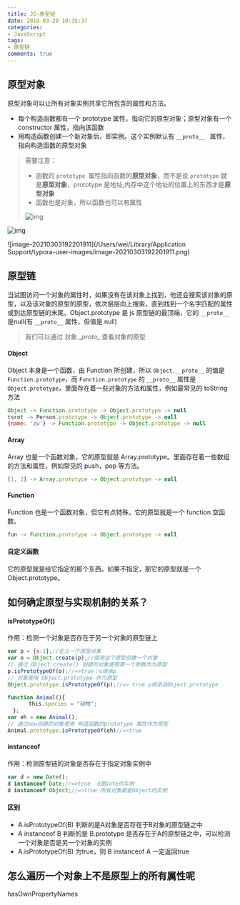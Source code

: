 ```yaml
---
title: JS-原型链
date: 2019-03-20 10:35:37
categories:
- JavaScript
tags:
- 原型链
comments: true
---
```


## 原型对象

原型对象可以让所有对象实例共享它所包含的属性和方法。

- 每个构造函数都有一个 prototype 属性，指向它的原型对象；原型对象有一个 constructor 属性，指向该函数
- 用构造函数创建一个新对象后，即实例。这个实例默认有  `__proto__ ` 属性，指向构造函数的原型对象

> 需要注意：
>
> - 函数的 `prototype `属性指向函数的**原型对象**，而不是说 `prototype` 就是**原型对象**，prototype 是地址,内存中这个地址的位置上的东西才是**原型对象**
> - 函数也是对象，所以函数也可以有属性
>
> ![img](https://ae01.alicdn.com/kf/U46d8e0cda836428591167588dad26c42I.png)

<!-- more -->

![img](http://api.fly63.com/vue_blog/public/Uploads/20200305/5e61062a0f0ec.jpg)

![image-20210303192201911](/Users/wei/Library/Application Support/typora-user-images/image-20210303192201911.png)

## 原型链

当试图访问一个对象的属性时，如果没有在该对象上找到，他还会搜索该对象的原型，以及该对象的原型的原型，依次层层向上搜索，直到找到一个名字匹配的属性或到达原型链的末尾。Object.prototype 是 js 原型链的最顶端，它的 `__proto__` 是null(有 `__proto__` 属性，但值是 null)

> 我们可以通过 对象.\__proto__ 查看对象的原型 
>

#### Object

Object 本身是一个函数，由 Function 所创建，所以 `Object.__proto__` 的值是 `Function.prototype`，而 `Function.prototype` 的 `__proto__` 属性是 `Object.prototype`，里面存在着一些对象的方法和属性，例如最常见的 toString 方法

```js
Object -> Function.prototype -> Object.prototype -> null
tsrot -> Person.prototype -> Object.prototype -> null
{name: 'zw'} -> Function.prototype -> Object.prototype -> null
```

#### Array

Array 也是一个函数对象，它的原型就是 Array.prototype。里面存在着一些数组的方法和属性，例如常见的 push，pop 等方法。

```js
[1, 2] -> Array.prototype -> Object.prototype -> null
```

#### Function

Function 也是一个函数对象，但它有点特殊，它的原型就是一个 function 空函数。

```js
fun -> Function.prototype -> Object.prototype -> null
```

#### 自定义函数

它的原型就是给它指定的那个东西。如果不指定，那它的原型就是一个Object.prototype。



## 如何确定原型与实现机制的关系？

#### isPrototypeOf()

作用：检测一个对象是否存在于另一个对象的原型链上

```js
var p = {x:1};//定义一个原型对象
var o = Object.create(p);//使用这个原型创建一个对象
// 通过 Object.create() 创建的对象使用第一个参数作为原型
p.isPrototypeOf(o);//=>true：o继承p
// 对象使用 Object.prototype 作为原型
Object.prototype.isPrototypeOf(p);//=> true p继承自Object.prototype

function Animal(){
　　　　this.species = "动物";
　};
var eh = new Animal();
// 通过new创建的对象使用 构造函数的prototype 属性作为原型
Animal.prototype.isPrototypeOf(eh)//=>true
```

#### instanceof

作用：检测原型链的对象是否存在于指定对象实例中

```js
var d = new Date();
d instanceof Date;//=>true  d是Date的实例
d instanceof Object;//=>true 所有对象都是Object的实例
```

#### 区别

- A.isPrototypeOf(B) 判断的是A对象是否存在于B对象的原型链之中
- A instanceof B  判断的是 B.prototype 是否存在于A的原型链之中，可以检测 一个对象是否是另一个对象的实例
- A.isPrototypeOf(B)  为true，则 B instanceof A 一定返回true



## 怎么遍历一个对象上不是原型上的所有属性呢

hasOwnPropertyNames